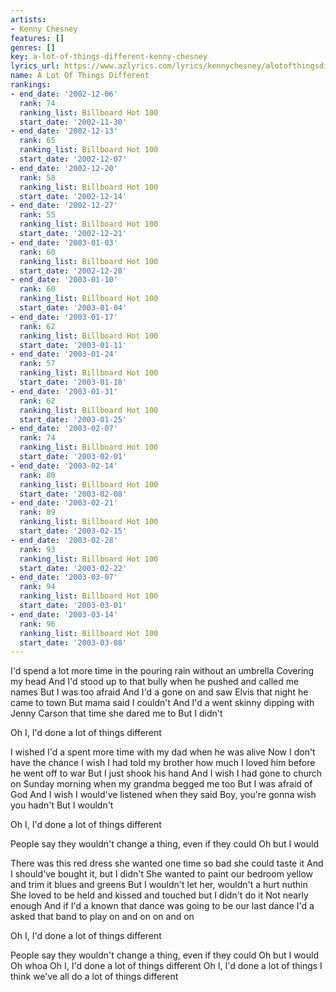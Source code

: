 ```yaml
---
artists:
- Kenny Chesney
features: []
genres: []
key: a-lot-of-things-different-kenny-chesney
lyrics_url: https://www.azlyrics.com/lyrics/kennychesney/alotofthingsdifferent.html
name: A Lot Of Things Different
rankings:
- end_date: '2002-12-06'
  rank: 74
  ranking_list: Billboard Hot 100
  start_date: '2002-11-30'
- end_date: '2002-12-13'
  rank: 65
  ranking_list: Billboard Hot 100
  start_date: '2002-12-07'
- end_date: '2002-12-20'
  rank: 58
  ranking_list: Billboard Hot 100
  start_date: '2002-12-14'
- end_date: '2002-12-27'
  rank: 55
  ranking_list: Billboard Hot 100
  start_date: '2002-12-21'
- end_date: '2003-01-03'
  rank: 60
  ranking_list: Billboard Hot 100
  start_date: '2002-12-28'
- end_date: '2003-01-10'
  rank: 60
  ranking_list: Billboard Hot 100
  start_date: '2003-01-04'
- end_date: '2003-01-17'
  rank: 62
  ranking_list: Billboard Hot 100
  start_date: '2003-01-11'
- end_date: '2003-01-24'
  rank: 57
  ranking_list: Billboard Hot 100
  start_date: '2003-01-18'
- end_date: '2003-01-31'
  rank: 62
  ranking_list: Billboard Hot 100
  start_date: '2003-01-25'
- end_date: '2003-02-07'
  rank: 74
  ranking_list: Billboard Hot 100
  start_date: '2003-02-01'
- end_date: '2003-02-14'
  rank: 80
  ranking_list: Billboard Hot 100
  start_date: '2003-02-08'
- end_date: '2003-02-21'
  rank: 89
  ranking_list: Billboard Hot 100
  start_date: '2003-02-15'
- end_date: '2003-02-28'
  rank: 93
  ranking_list: Billboard Hot 100
  start_date: '2003-02-22'
- end_date: '2003-03-07'
  rank: 94
  ranking_list: Billboard Hot 100
  start_date: '2003-03-01'
- end_date: '2003-03-14'
  rank: 96
  ranking_list: Billboard Hot 100
  start_date: '2003-03-08'
---
```


I'd spend a lot more time in the pouring rain without an umbrella
Covering my head
And I'd stood up to that bully when he pushed and called me names
But I was too afraid
And I'd a gone on and saw Elvis that night he came to town
But mama said I couldn't
And I'd a went skinny dipping with Jenny Carson that time she dared me to
But I didn't

Oh I, I'd done a lot of things different

I wished I'd a spent more time with my dad when he was alive
Now I don't have the chance
I wish I had told my brother how much I loved him before he went off to war
But I just shook his hand
And I wish I had gone to church on Sunday morning when my grandma begged me too
But I was afraid of God
And I wish I would've listened when they said Boy, you're gonna wish you hadn't
But I wouldn't

Oh I, I'd done a lot of things different

People say they wouldn't change a thing, even if they could
Oh but I would

There was this red dress she wanted one time so bad she could taste it
And I should've bought it, but I didn't
She wanted to paint our bedroom yellow and trim it blues and greens
But I wouldn't let her, wouldn't a hurt nuthin
She loved to be held and kissed and touched but I didn't do it
Not nearly enough
And if I'd a known that dance was going to be our last dance
I'd a asked that band to play on and on on and on

Oh I, I'd done a lot of things different

People say they wouldn't change a thing, even if they could
Oh but I would
Oh whoa Oh I, I'd done a lot of things different
Oh I, I'd done a lot of things 
I think we've all do a lot of things different



